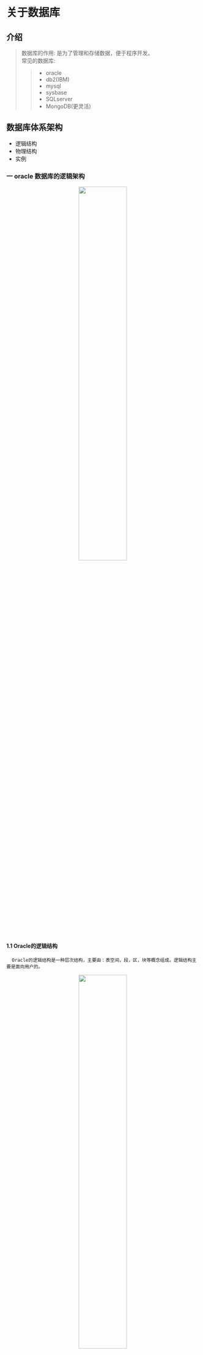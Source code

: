 关于数据库
=====

介绍
----
> 数据库的作用: 是为了管理和存储数据，便于程序开发。 </br>
> 常见的数据库:
>>  + oracle
>>  + db2(IBM)
>>  + mysql
>>  + sysbase
>>  + SQLserver
>>  + MongoDB(更灵活)

## 数据库体系架构

   - 逻辑结构
   - 物理结构
   - 实例
### 一 oracle 数据库的逻辑架构
<!--[数据库架构](assets/markdown-img-paste-20180311135118727.png)-->
<center><img width=50% height=50% src="assets/markdown-img-paste-20180311135118727.png"/></center>

#### 1.1 Oracle的逻辑结构
      Oracle的逻辑结构是一种层次结构，主要由：表空间，段，区，块等概念组成。逻辑结构主要是面向用户的。


<center><img width=50% height=50% src="assets/markdown-img-paste-20180311135346206.png"/></center>

#### 1.2 数据块  </br>

 + 1.2.1 数据块是Oracle的最小存储单位，oracle的数据存放在块中。一个块占用一定的磁盘空间。
>注意：</br>
> <font color="grey">1 这里的块儿是oracle数据块，不是操作系统块儿.</font></br>
> <font color="grey">2 Oracle每次请求数据，都是以块为单位，就是说，每次读取的数据都是块的整数倍，如果数据不够一块，也回按照整块的读取</font></br>
> <font color="grey">3 块的标准化大小由初始化参数DB_BLOCK_SIZE指定，块的大小和标准块的大小称为非标准块</font></br>
> <font color="grey">4 操作系统执行I/O是以操作系统块为单位，Oracle数据库执行I/O是以Oracle块为单位</font></br>
> <font color="grey">5 Oracle数据块的大小一边是操作系统数据块的整数倍</font></br>
> <font color="grey">6 Oracle其实就是通过数据块来屏蔽不同操作系统的存储结构的差异，Oracle利用数据块将这些差异加以屏蔽，全部的操作相当于对oracle数据块操作，相当于一个层次的抽象。</font></br>
> <font color="grey">7 Oracle所有对数据的操作和空间分配，实际上都是针对数据块Block的操作。我们从数据表中搜索出一行，实际中Oracle就会从内存缓冲区（或者硬盘）中读取到该行所在的数据块，再返回这数据块上的指定数据行。Oracle无论是在缓冲区，还是在硬盘，进行数据操作的虽小单位也就是数据块。</font></br>

 + 1.2.2 数据块的格式
<!--![数据块格式](assets/markdown-img-paste-20180311151048293.png)-->
<center><img width="300" height="120" src="assets/markdown-img-paste-20180311151048293.png"/></center>

| 结构     | 功能                                                                                 |
| -------- | ------------------------------------------------------------------------------------ |
| 块头     | 存放块的基本信息,如：块的物理地址，块所属段的类型（数据段还是索引段）。 |
| 表目录   | 存放表的信息，如果一个表的数据被存放在这个块中，这个表的相关信息就被存放在“表目录”中。|
| 行目录   | 如果块中中有行数据存在，那么这些数据会被记录在行目录中，这些信息包括行的地址等等。|
| 自由空间 | 空余空间是一个块中未使用的区域，这片区域用于新行的插入和已经存在的行的更新。|
| 行数据   | 是真正存放表数据和索引数据的地方。这部分空间是已被数据行占用的空间。        |
> 我们把块头、表目录、行目录这三个部分称为头部信息区，头部信息区不存放数据，存放的是整个块的信息。头部的信息区是可以变的，一般来说，头部信息区的大小区介于84B到107B之间
 + 1.2.3 数据库自由空间的使用

| 自由区变动 | 进行的操作           |
| :-------------- |  -------------------------------------------------------------- |
| 自由空间区增加 | DELETE删除块中的记录或者UPDATE把列的值更改成一个更小的值的时候 ，释放空间的时候并不一定是连续的，oracle会在用户insert或者update数据找不到连续空间的时候，才会合并不连续的自由空间。一般来说，合并不连续空间的自由空间会影响数据库的性能|
| 自由空间区减少               | 往数据库区insert或者update数据（使记录长度增加） |

 > 一般来说，对于块中自由空间的使用，oracle一般提供两种管理方式：自动管理和手动管理。

 + 1.2.4 行链接

      如果我们往数据库中插入一行数据，这行数据很大，以至于数据块存不下一整行，Oracle就会把一行数据分成几行存放在几个数据块中，这个过程就叫做行链接，原理图如下
      <!--![](assets/markdown-img-paste-20180311165608704.png)-->
      <center><img width="300" height="150" src="assets/markdown-img-paste-20180311165608704.png"/></center>
 + 1.2.5 行迁移

      数据块中存在一条记录，用户执行UPDATE更新这条记录，这个UPDATE操作使这条记录变长，这时候，Oracle在这个数据块中进行查找，但是找不到能够容纳下这条记录的空间，无奈之下，Oracle只能把整行数据移到一个新的数据块。原来的数据块中保留一个“指针”，这个“指针”指向新的数据块。被移动的这条记录的ROWID保持不变。行迁移的原理如下图所示：
      <!--![](assets/markdown-img-paste-20180311170128484.png)-->
      <center><img width="300" height="150" src="assets/markdown-img-paste-20180311170128484.png"/></center>
  > 注:<font color="grey">无论是行链接还是行迁移，都会影响数据库的性能。Oracle在读取这样的记录的时候，Oracle会扫描多个数据块，执行更多的I/O。</font>
+ 1.2.6 数据块自由空间的管理

>块的自动管理：oracle使用位图来管理和跟踪数据库，这种块的空间管理方式就是我们说的自动管理，自动管理有以下的好处
> + 易于管理
> + 更好的利用空间
> + 可以对空间进行实时的管理 </br>

>数据块自由空间的主动管理：用户可以通过PCTFREE, PCTUSED来调整块中空间的使用
> + 相对于自动管理，手动管理方式比较麻烦，不容易掌握，容易造成块中空间的浪费。
> + PCTUSED用于设置一个百分比，当块中已使用的空间的比例小于这个百分比的时候，这个块才被标识为有效状态。只有有效的块才被允许插入数据。
> + PCTFREE参数用于指定块中必须保留的最小空闲空间百分例，默认值为10。之所以要预留这样的空间，是因为UPDATE时，需要这些空间。如果UPDATE时，没有空余空间，Oracle就会分配一个新的块，这会产生行迁移(Row Migrating)。

#### 1.3 数据区
<!--![](assets/markdown-img-paste-20180311200905801.png)-->
<center><img width="3000" height="270" src="assets/markdown-img-paste-2018031120172529.png"/></center></br>

+ 数据区是一组连续的数据块。
+ 当一个表、回滚段或临时段或需要附加空间时，系统总是为之分配一个新的数据区。
+ 一个数据区不能跨越多个文件，因为他包含了连续的数据块。
+ 使用区是为了保存特定数据类型的数据，也是表中数据增长的基本单位。
+ 一个Oracle对象包含至少一个数据区。设置一个表或索引的存储参数包含设置它的数据区大小。


#### 1.4 数据段

<center><img width="300" height="200" src="assets/markdown-img-paste-20180311201957232.png"/></center></br>

+ 数据段与数据对象相对应，一般一个数据对象对应一个数据段。
+ 段是由多个数据区构成的，它是为特定的数据库对象（如表段、索引段、回滚段、临时段）分配的一系列数据区。
+ 段内包含的数据区可以不连续，并且可以跨越多个文件。使用段的目的是用来保存特定对象。
一个Oracle数据库有4种类型的段：
+ 数据段：数据段也称为表段，它包含数据并且与表和簇相关。当创建一个表时，系统自动创建一个以该表的名字命名的数据段。
+ 索引段：包含了用于提高系统性能的索引。一旦建立索引，系统自动创建一个以该索引的名字命名的索引段。
+ 回滚段：包含了回滚信息，并在数据库恢复期间使用，以便为数据库提供读入一致性和回滚未提交的事务，即用来回滚事务的数据空间。当一个事务开始处理时，系统为之分配回滚段，回滚段可以动态创建和撤销。系统有个默认的回滚段，其管理方式既可以是自动的，也可以是手工的。
+ 临时段：它是Oracle在运行过程中自行创建的段。当一个SQL语句需要临时工作区时，由Oracle建立临时段。一旦语句执行完毕，临时段的区间便退回给系统。
#### 1.5 表空间

<center><img width="300" height="180" src="assets/markdown-img-paste-20180311202641522.png"/></center></br>

+ 是数据库的逻辑划分。任何数据库对象在存储时都必须存储在某个表空间中。
+ 表空间对应于若干个磁盘文件，即表空间是由一个或多个磁盘文件构成的。
+ 表空间相当于操作系统中的文件夹，也是数据库逻辑结构与物理文件之间的一个映射。
+ 每个数据库至少有一个表空间（system tablespace），表空间的大小等于所有从属于它的数据文件大小的总和。
+ 所以，要想让数据对象访问IO负载均衡，需要指定不同的数据对象在不同的表空间里。这也就是为什么将数据表和索引建立在不同的表空间的原因。

 + 1.5.1 系统表空间
 是每个Oracle数据库都必须具备的。其功能是在系统表空间中存放诸如表空间名称、表空间所含数据文件等数据库管理所需的信息。系统表空间的名称是不可更改的。系统表空间必须在任何时候都可以用，也是数据库运行的必要条件。因此，系统表空间是不能脱机的。
系统表空间包括数据字典、存储过程、触发器和系统回滚段。为避免系统表空间产生存储碎片以及争用系统资源的问题，应创建一个独立的表空间用来单独存储用户数据。
 + 1.5.2 SYSAUX表空间
 是随着数据库的创建而创建的，它充当SYSTEM的辅助表空间，主要存储除数据字典以外的其他对象。SYSAUX也是许多Oracle 数据库的默认表空间，它减少了由数据库和DBA管理的表空间数量，降低了SYSTEM表空间的负荷。
 + 1.5.3 临时表空间
相对于其他表空间而言，临时表空间（temp tablespace）主要用于存储Oracle数据库运行期间所产生的临时数据。数据库可以建立多个临时表空间。当数据库关闭后，临时表空间中所有数据将全部被清除。除临时表空间外，其他表空间都属于永久性表空间。<font color="red">例如dual表</font>就是一个临时表，可以获取系统时间等其他东西。
 + 1.5.4 撤销表空间
 用于保存Oracle数据库撤销信息，即保存用户回滚段的表空间称之为回滚表空间（或简称为RBS撤销表空间（undo tablespace））。在Oracle8i中是rollback tablespace，从Oracle9i开始改为undo tablespace。在Oracle 10g中初始创建的只有6个表空间sysaux、system、temp、undotbs1、example和users。其中temp是临时表空间，undotbs1是undo撤销表空间。
 + 1.5.5 USERS表空间
 用户表空间，用于存放永久性用户对象的数据和私有信息。每个数据块都应该有一个用户表空间，以便在创建用户是将其分配给用户。


      实例+数据库组成
      客户端向数据库发送请求
      oracle数据库管理系统，通过各种的数据，依赖我们服务器的各种服务，之后在内存中完成相关的请求响应，这样的我们叫做实例（instance） =服务+内存
      数据存放在磁盘之中
      请求提交给PGA(程序全局区)---之后提交给SGA（系统全局区---之后SGA到DB（数据库区）中去那我们要用的数据

      数据库中有两个以上的实例，我们叫做集群。集群可以提高并发访问量，提高访问的效率。
      另外的是提高我们数据库系统的安全性

      表空间和数据文件
      逻辑上讲：表空间是由多个数据文件组成，位于实例上的，这个是在我们的内存中的。我们实例真正
      操作的是表空间
      物理上讲：我们的数据文件是位于磁盘上(dbf)
              三个文件：控制文件、日志文件和数据文件

      表空间 段  区  块之间的关系
      表空间是有段组成，段是区的集合，区是数据块的集合，数据块会被映射到磁盘上
### 二 物理结构
  - 数据文件
  - 日志文件
  - 控制文件

#### 2.1 数据文件
+ 每一个ORACLE数据库有一个或多个物理的数据文件(data file)。
+ 一个数据库的数据文件包含全部数据库数据。
+ 逻辑数据库结构(如表、索引)的数据物理地存储在数据库的数据文件中。数据文件有下列特征：
  + 一个数据文件仅与一个数据库联系。
  + 一旦建立，数据文件不能改变大小.

+ 一个表空间（数据库存储的逻辑单位）由一个或多个数据文件组成。
+ 数据文件中的数据在需要时可以读取并存储在ORACLE内存储区中。
>>例如：用户要存取数据库一表的某些数据，如果请求信息不在数据库的内存存储区内，则从相应的数据文件中读取并存储在内存。当修改和插入新数据时，不必立刻写入数据文件。为了减少磁盘输出的总数，提高性能，数据存储在内存，然后由ORACLE后台进程DBWR决定如何将其写入到相应的数据文件。


#### 2.2 日志文件
+ 每一个数据库有两个或多个日志文件（redo log file）的组，每一个日志文件组用于收集数据库日志。
+ 日志的主要功能是记录对数据所作的修改，所以对数据库作的全部修改是记录在日志中。在出现故障时，如果不能将修改数据永久地写入数据文件，则可利用日志得到该修改，所以从不会丢失已有操作成果。
+ 日志文件主要是保护数据库以防止故障。为了防止日志文件本身的故障，ORACLE允许镜象日志(mirrored redo log)，以致可在不同磁盘上维护两个或多个日志副本。
+ 日志文件中的信息仅在系统故障或介质故障恢复数据库时使用，这些故障阻止将数据库数据写入到数据库的数据文件。然而任何丢失的数据在下一次数据库打开时，ORACLE自动地应用日志文件中的信息来恢复数据库数据文件。

+ Oralce两种日志文件类型：
  + 联机日志文件：这是Oracle用来循环记录数据库改变的操作系统文件
  + 归档日志文件：这是指为避免联机日志文件重写时丢失重复数据而对联机日志文件所做的备份，Oracle有两种归档日志模式，Oracle数据库可以采用其中任何一种模式：
    + NOARCHIVELOG：不对日志文件进行归档。这种模式可以大大减少数据库备份的开销，但可能回导致数据的不可恢复
    + ARCHIVELOG：在这种模式下，当Oracle转向一个新的日志文件时，将以前的日志文件进行归档。为了防止出现历史“缺口”的情况，一个给定的日志文件在它成功归档之前是不能重新使用的。归档的日志文件，加上联机日志文件，为数据库的所有改变提供了完整的历史信息。

+ 在Oracle利用日志文件和归档日志文件来恢复数据库时，内部序列号可以起一个向导的作用。
#### 2.3 控制文件
+ 每一ORACLE数据库有一个控制文件(control file)，它记录数据库的物理结构，包含下列信息类型：
    + 数据库名；
    + 数据库数据文件和日志文件的名字和位置；
    + 数据库建立日期。
+ 为了安全起见，允许控制文件被镜象。
+ 每一次ORACLE数据库的实例启动时，它的控制文件用于标识数据库和日志文件，当着手数据库操作时它们必须被打开。
+ 当数据库的物理组成更改时，ORACLE自动更改该数据库的控制文件。数据恢复时，也要使用控制文件。
### 三 实例
数据库实例（也称为服务器Server）就是用来访问一个数据库文件集的一个存储结构及后台进程的集合。它使一个单独的数据库可以被多个实例访问（也就是ORACLE并行服务器-- OPS）。

实例在操作系统中用ORACLE_SID来标识，在Oracle中用参数INSTANCE_NAME来标识， 它们两个的值是相同的。数据库启动时，系统首先在服务器内存中分配系统全局区（SGA），构成了Oracle的内存结构，然后启动若干个常驻内存的操作系统进程，即组成了Oracle的 进程结构，内存区域和后台进程合称为一个Oracle实例。
<center><img width="300" height="180" src="assets/markdown-img-paste-20180311212340907.png"/></center></br>

#### 3.1 系统全局区（SGA)
SGA是一组为系统分配的共享的内存结构，可以包含一个数据库实例的数据或控制信:  息。如果多个用户连接到同一个数据库实例，在实例的SGA中，数据可以被多个用户共享， 当数据库实例启动时，SGA的内存被自动分配；当数据库实例关闭时，SGA内存被回收。  SGA是占用内存最大的一个区域，同时也是影响数据库性能的重要因素。
##### 3.1.1 数据块缓存区
数据块缓存区(datablockbuffercache)是SGA中的一个高速缓存区域，用来存储从数据库中读取数据段的数据块(如表、索引和簇)。数据块缓存区的大小由数据库服务器init.ora文件中的DB_LOCK_BUFFERS参数决定(用数据库块的个数表示)。在调整和管理数据库时，调整数据块缓存区的大小是一个重要的部分。

因为数据块缓存区的大小固定，并且其大小通常小于数据库段所使用的空间，所以它不能一次装载下内存中所有的数据库段。通常，数据块缓存区只是数据库大小的1%～2%，Oracle使用最近最少使用(LRU，leastrecentlyused)算法来管理可用空间。当存储区需要自由空间时，最近最少使用块将被移出，新数据块将在存储区代替它的位置。通过这种方法，将最频繁使用的数据保存在存储区中。

然而，如果SGA的大小不足以容纳所有最常使用的数据，那么，不同的对象将争用数据块缓存区中的空间。当多个应用程序共享同一个SGA时，很有可能发生这种情况。此时，每个应用的最近使用段都将与其他应用的最近使用段争夺SGA中的空间。其结果是，对数据块缓存区的数据请求将出现较低的命中率，导致系统性能下降。
##### 3.1.2 字典缓存区
数据库对象的信息存储在数据字典表中，这些信息包括用户帐号数据、数据文件名、段名、盘区位置、表说明和权限，当数据库需要这些信息(如检查用户查询一个表的授权)时，将读取数据字典表并且将返回的数据存储在字典缓存区的SGA中。

数据字典缓存区通过最近最少使用(LRU)算法来管理。字典缓存区的大小由数据库内部管理。字典缓存区是SQL共享池的一部分，共享池的大小由数据库文件init.ora中的SHARED_POOL_SIZE参数来设置。

如果字典缓存区太小，数据库就不得不反复查询数据字典表以访问数据库所需的信息，这些查询称为循环调用(recuesivecall)，这时的查询速度相对字典缓存区独立完成查询时要低。
##### 3.1.3 重做日志缓冲区
重做项描述对数据库进行的修改。它们写到联机重做日志文件中，以便在数据库恢复过程中用于向前滚动操作。然而，在被写入联机重做日志文件之前，事务首先被记录在称作重做日志缓冲区(redologbuffer)的SGA中。数据库可以周期地分批向联机重做日志文件中写重做项的内容，从而优化这个操作。重做日志缓冲区的大小(以字节为单位)由init.ora文件中的LOG_BUFFER参数决定。
##### 3.1.4 SQL共享池
SQL共享池存储数据字典缓存区及库缓存区(librarycache)，即对数据库进行操作的语句信息。当数据块缓冲区和字典缓存区能够共享数据库用户间的结构及数据信息时，库缓存区允许共享常用的SQL语句。

SQL共享池包括执行计划及运行数据库的SQL语句的语法分析树。在第二次运行(由任何用户)相同的SQL语句时，可以利用SQL共享池中可用的语法分析信息来加快执行速度。

SQL共享池通过LRU算法来管理。当SQL共享池填满时，将从库缓存区中删掉最近最少使用的执行路径和语法分析树，以便为新的条目腾出空间。如果SQL共享池太小，语句将被连续不断地再装入到库缓存区，从而影响操作性能。

SQL共享池的大小(以字节为单位)由init.ora文件参数SHARED_POOL_SIZE决定。

##### 3.1.5 大池
大池(LargePool)是一个可选内存区。如果使用线程服务器选项或频繁执行备份/恢复操作，只要创建一个大池，就可以更有效地管理这些操作。大池将致力于支持SQL大型命令。利用大池，就可以防止这些SQL大型命令把条目重写入SQL共享池中，从而减少再装入到库缓存区中的语句数量。大池的大小(以字节为单位)通过init.ora文件的LARGE_POOL_SIZE参数设置，用户可以使用init.ora文件的LARGE_POOL_MIN_ALLOC参数设置大池中的最小位置。Oracle8i已不用这个参数。作为使用LargePool的一种选择方案，可以用init.ora文件的SHARED_POOL_RESERVED_SIZE参数为SQL大型语句保留一部分SQL共享池。
##### 3.1.6 Java池
由其名字可知，Java池为Java命令提供语法分析。Java池的大小(以字节为单位)通过在Oracle8i引入的init.ora文件的JAVA_POOL_SIZE参数设置。init.ora文件的JAVA_POOL_SIZE参数缺省设置为10MB。

##### 3.1.7 多缓冲池
可以在SGA中创建多个缓冲池，能够用多个缓冲池把大数据集与其他的应用程序分开，以减少它们争夺数据块缓存区内相同资源的可能性。对于创建的每一个缓冲池，都要规定其LRU锁存器的大小和数量。缓冲区的数量必须至少比LRU锁存器的数量多50倍。

创建缓冲池时，需要规定保存区(keeparea)的大小和再循环区(recyclearea)的大小。与SQL共享池的保留区一样，保存区保持条目，而再循环区则被频繁地再循环使用。可以通过BUFFER_POOL_KEEP参数规定来保存区的大小。例如：
保存和再循环缓冲池的容量减少了数据块缓冲存储区中的可用空间(通过DB_BLOCK_BUFFERS参数设置)。对于使用一个新缓冲池的表，通过表的storage子句中的buffer_pool参数来规定缓冲池的名字。例如，如果需要从内存中快速删除一个表，就把它赋予RECYCLE池。缺省池叫作DEFAULT，这样就能在以后用altertable命令把一个表转移到DEFAULT池。

#### 3.2 后台进程（Backgroung Process）
##### 3.2.1 DBWR进程

<center><img width="300" height="180" src="assets/markdown-img-paste-20180311213220169.png"/></center></br>
该进程执行将缓冲区写入数据文件，是负责缓冲存储区管理的一个Oracle后台进程。当缓冲区中的一缓冲区被修改，它被标志为“弄脏”，DBWR的主要任务是将“弄脏”的缓冲区写入磁盘，使缓冲区保持“干净”。由于缓冲存储区的缓冲区填入数据库或被用户进程弄脏，未用的缓冲区的数目减少。当未用的缓冲区下降到很少，以致用户进程要从磁盘读入块到内存存储区时无法找到未用的缓冲区时，DBWR将管理缓冲存储区，使用户进程总可得到未用的缓冲区。

Oracle采用LRU（LEAST RECENTLY USED）算法（最近最少使用算法）保持内存中的数据块是最近使用的，使I/O最小。在下列情况预示DBWR 要将弄脏的缓冲区写入磁盘：

当一个服务器进程将一缓冲区移入“弄脏”表，该弄脏表达到临界长度时，该服务进程将通知DBWR进行写。该临界长度是为参数DB-BLOCK-WRITE-BATCH的值的一半。

当一个服务器进程在LRU表中查找DB-BLOCK-MAX-SCAN-CNT缓冲区时，没有查到未用的缓冲区，它停止查找并通知DBWR进行写。出现超时（每次3秒），DBWR 将通知本身。当出现检查点时，LGWR将通知DBWR.在前两种情况下，DBWR将弄脏表中的块写入磁盘，每次可写的块数由初始化参数DB-BLOCK- WRITE-BATCH所指定。如果弄脏表中没有该参数指定块数的缓冲区，DBWR从LUR表中查找另外一个弄脏缓冲区。

如果DBWR在三秒内未活动，则出现超时。在这种情况下DBWR对LRU表查找指定数目的缓冲区，将所找到任何弄脏缓冲区写入磁盘。每当出现超时，DBWR查找一个新的缓冲区组。每次由DBWR查找的缓冲区的数目是为寝化参数DB-BLOCK- WRITE-BATCH的值的二倍。如果数据库空运转，DBWR最终将全部缓冲区存储区写入磁盘。

在出现检查点时，LGWR指定一修改缓冲区表必须写入到磁盘。DBWR将指定的缓冲区写入磁盘。

在有些平台上，一个实例可有多个DBWR.在这样的实例中，一些块可写入一磁盘，另一些块可写入其它磁盘。参数DB-WRITERS控制DBWR进程个数。
##### 3.2.2 LGWR进程

<center><img width="300" height="180" src="assets/markdown-img-paste-20180311213320940.png"/></center></br>
该进程将日志缓冲区写入磁盘上的一个日志文件，它是负责管理日志缓冲区的一个Oracle后台进程。LGWR进程将自上次写入磁盘以来的全部日志项输出，LGWR输出：

  + 当用户进程提交一事务时写入一个提交记录。
  + 每三秒将日志缓冲区输出。
  + 当日志缓冲区的1/3已满时将日志缓冲区输出。
  + 当DBWR将修改缓冲区写入磁盘时则将日志缓冲区输出。
  LGWR进程同步地写入到活动的镜象在线日志文件组。如果组中一个文件被删除或不可用，LGWR可继续地写入该组的其它文件。

日志缓冲区是一个循环缓冲区。当LGWR将日志缓冲区的日志项写入日志文件后，服务器进程可将新的日志项写入到该日志缓冲区。LGWR 通常写得很快，可确保日志缓冲区总有空间可写入新的日志项。
>注意：<font color="grey">有时候当需要更多的日志缓冲区时，LWGR在一个事务提交前就将日志项写出，而这些日志项仅当在以后事务提交后才永久化。

ORACLE使用快速提交机制，当用户发出COMMIT语句时，一个COMMIT记录立即放入日志缓冲区，但相应的数据缓冲区改变是被延迟，直到在更有效时才将它们写入数据文件。当一事务提交时，被赋给一个系统修改号（SCN），它同事务日志项一起记录在日志中。由于SCN记录在日志中，以致在并行服务器选项配置情况下，恢复操作可以同步。</font></br>
##### 3.2.3 CKPT进程
该进程在检查点出现时，对全部数据文件的标题进行修改，指示该检查点。在通常的情况下，该任务由LGWR执行。然而，如果检查点明显地降低系统性能时，可使CKPT进程运行，将原来由LGWR进程执行的检查点的工作分离出来，由CKPT进程实现。对于许多应用情况，CKPT进程是不必要的。只有当数据库有许多数据文件，LGWR在检查点时明显地降低性能才使CKPT运行。 CKPT进程不将块写入磁盘，该工作是由DBWR完成的。初始化参数CHECKPOINT-PROCESS控制CKPT进程的使能或使不能。缺省时为FALSE，即为使不能。
+ 完全检查点：</br>在Oracle8i之前，数据库的发生的检查点都是完全检查点，完全检查点会将数据缓冲区里面所有的脏数据块写入相应的数据文件中，并且同步数据文件头和控制文件，保证数据库的一致。完全检查点在8i之后只有在下列两种情况下才会发生：
  + DBA手工执行alter system checkpoint的命令；
  + 数据库正常shutdown（immediate,transcational,normal）。

  由于完全检查点会将所有的脏数据库块写入，巨大的IO往往会影响到数据库的性能。因此Oracle从8i开始引入了增量检查点的概念。
+ 增量检查点：</br>
Oracle从8i开始引入了检查点队列这么一种概念，用于记录数据库里面当前所有的脏数据块的信息，DBWR根据这个队列而将脏数据块写入到数据文件中。检查点队列按时间先后记录着数据库里面脏数据块的信息，里面的条目包含RBA（Redo Block Address，重做日志里面用于标识检查点期间数据块在重做日志里面第一次发生更改的编号）和数据块的数据文件号和块号。在检查点期间不论数据块更改几次，它在检查点队列里面的位置始终保持不变，检查点队列也只会记录它最早的RBA，从而保证最早更改的数据块能够尽快写入。当DBWR将检查点队列里面的脏数据块写入到数据文件后，检查点的位置也要相应地往后移，CKPT每三秒会在控制文件中记录检查点的位置，以表示Instance Recovery时开始恢复的日志条目，这个概念称为检查点的“心跳”（heartbeat）。检查点位置发生变更后，Oracle里面通过4个参数用于控制检查点位置和最后的重做日志条目之间的距离。在这里面需要指出的是，多数人会将这4个参数看作控制增量检查点发生的时间。事实上这是错误的，这4个参数是用于控制检查点队列里面的条目数量，而不是控制检查点的发生。
  + fast_start_io_target：</br>该参数用于表示数据库发生Instance Recovery的时候需要产生的IO总数，它通过v$filestat的AVGIOTIM来估算的。比如我们一个数据库在发生Instance Crash后需要在10分钟内恢复完毕，假定OS的IO每秒为500个，那么这个数据库发生Instance Recovery的时候大概将产生500*10*60=30,000次IO，也就是我们将可以把fast_start_io_target设置为30000。
  + fast_start_mttr_target：</br>我们从上面可以看到fast_start_io_target来估算检查点位置比较麻烦。Oracle为了简化这个概念，从9i开始引入了fast_start_mttr_target这么一个参数，用于表示数据库发生Instance Recovery的时间，以秒为单位。这个参数我们从字面上也比较好理解，其中的mttr是mean time to recovery的简写，如上例中的情况我们可以将fast_start_mttr_target设置为600。当设置了fast_start_mttr_target后，fast_start_io_target这个参数将不再生效，从9i后fast_start_io_target这个参数被Oracle废除了。
  + log_checkpoint_timeout：</br>该参数用于表示检查点位置和重做日志文件末尾之间的时间间隔，以秒为单位，默认情况下是1800秒。
  + log_checkpoint_interval：</br>该参数是表示检查点位置和重做日志末尾的重做日志块的数量，以OS块表示。
  + 90% OF SMALLEST REDO LOG：</br>除了以上4个初始化参数外，Oracle内部事实上还将重做日志文件末尾前面90%的位置设为检查点位置。在每个重做日志中，这么几个参数指定的位置可能不尽相同，Oracle将离日志文件末尾最近的那个位置确认为检查点位置。
+ SMON进程</br>该进程实例启动时，执行实例恢复，还负责清理不再使用的临时段。在具有并行服务器选项的环境下，SMON对有故障CPU或实例进行实例恢复。SMON进程有规律地被呼醒，检查是否需要，或者其它进程发现需要时可以被调用。
+ PMON进程</br>该进程在用户进程出现故障时执行进程恢复，负责清理内存储区和释放该进程所使用的资源。例：它要重置活动事务表的状态，释放封锁，将该故障的进程的ID从活动进程表中移去。PMON还周期地检查调度进程（DISPATCHER）和服务器进程的状态，如果已死，则重新启动（不包括有意删除的进程）。</br>PMON有规律地被呼醒，检查是否需要，或者其它进程发现需要时可以被调用。
+ RECO进程</br>该进程是在具有分布式选项时所使用的一个进程，自动地解决在分布式事务中的故障。一个结点RECO后台进程自动地连接到包含有悬而未决的分布式事务的其它数据库中，RECO自动地解决所有的悬而不决的事务。任何相应于已处理的悬而不决的事务的行将从每一个数据库的悬挂事务表中删去。</br>当一数据库服务器的RECO后台进程试图建立同一远程服务器的通信，如果远程服务器是不可用或者网络连接不能建立时，RECO自动地在一个时间间隔之后再次连接。</br>RECO后台进程仅当在允许分布式事务的系统中出现，而且DISTRIBUTED C TRANSACTIONS参数是大于0。
+ ARCH进程</br>该进程将已填满的在线日志文件拷贝到指定的存储设备。当日志是为ARCHIVELOG使用方式、并可自动地归档时ARCH进程才存在。
+ LCKn进程</br>是在具有并行服务器选件环境下使用，可多至10个进程（LCK0，LCK1……，LCK9），用于实例间的封锁。
+ Dnnn进程（调度进程）</br>该进程允许用户进程共享有限的服务器进程（SERVER PROCESS）。没有调度进程时，每个用户进程需要一个专用服务进程（DEDICATEDSERVER PROCESS）。对于多线索服务器（MULTI-THREADED SERVER）可支持多个用户进程。如果在系统中具有大量用户，多线索服务器可支持大量用户，尤其在客户_服务器环境中。

在一个数据库实例中可建立多个调度进程。对每种网络协议至少建立一个调度进程。数据库管理员根据操作系统中每个进程可连接数目的限制决定启动的调度程序的最优数，在实例运行时可增加或删除调度进程。多线索服务器需要SQL \*NET版本2或更后的版本。在多线索服务器的配置下，一个网络接收器进程等待客户应用连接请求，并将每一个发送到一个调度进程。如果不能将客户应用连接到一调度进程时，网络接收器进程将启动一个专用服务器进程。该网络接收器进程不是Oracle实例的组成部分，它是处理与Oracle有关的网络进程的组成部分。在实例启动时，该网络接收器被打开，为用户连接到Oracle建立一通信路径，然后每一个调度进程把连接请求的调度进程的地址给予它的接收器。当一个用户进程作连接请求时，网络接收器进程分析请求并决定该用户是否可使用一调度进程。如果是，该网络接收器进程返回该调度进程的地址，之后用户进程直接连接到该调度进程。有些用户进程不能调度进程通信（如果使用SQL\*NET以前的版本的用户），网络接收器进程不能将此用户连接到一调度进程。在这种情况下，网络接收器建立一个专用服务器进程，建立一种合适的连接。
##### 3.2.4
##### 3.2.5
##### 3.2.6


参考资料
-----
请各位遵循 [Markdown: License][license] 及其它参考文献的共享协议来使用、修改和发布。

[ORACLE体系结构](http://blog.csdn.net/sinat_33363493/article/details/51782609)
